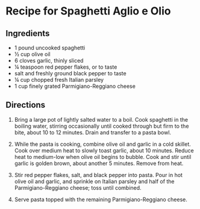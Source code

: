 # Recipe for Spaghetti Aglio e Olio

## Ingredients
- 1 pound uncooked spaghetti
- ½ cup olive oil
- 6 cloves garlic, thinly sliced
- ¼ teaspoon red pepper flakes, or to taste
- salt and freshly ground black pepper to taste
- ¼ cup chopped fresh Italian parsley
- 1 cup finely grated Parmigiano-Reggiano cheese

## Directions
1. Bring a large pot of lightly salted water to a boil.
Cook spaghetti in the boiling water, stirring occasionally until cooked through 
but firm to the bite, about 10 to 12 minutes. Drain and transfer to a pasta bowl.

2. While the pasta is cooking, combine olive oil and garlic in a cold skillet. 
Cook over medium heat to slowly toast garlic, about 10 minutes. 
Reduce heat to medium-low when olive oil begins to bubble. 
Cook and stir until garlic is golden brown, about another 5 minutes. 
Remove from heat.

3. Stir red pepper flakes, salt, and black pepper into pasta. 
Pour in hot olive oil and garlic, and sprinkle on Italian parsley and half of the Parmigiano-Reggiano cheese; 
toss until combined.

4. Serve pasta topped with the remaining Parmigiano-Reggiano cheese.
